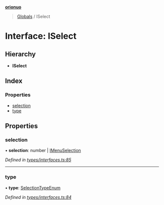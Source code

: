 **[orionuo](../README.md)**

> [Globals](../globals.md) / ISelect

# Interface: ISelect

## Hierarchy

* **ISelect**

## Index

### Properties

* [selection](iselect.md#selection)
* [type](iselect.md#type)

## Properties

### selection

•  **selection**: number \| [IMenuSelection](imenuselection.md)

*Defined in [types/interfaces.ts:85](https://github.com/msviha/orionuo/blob/5345ecb/src/types/interfaces.ts#L85)*

___

### type

•  **type**: [SelectionTypeEnum](../enums/selectiontypeenum.md)

*Defined in [types/interfaces.ts:84](https://github.com/msviha/orionuo/blob/5345ecb/src/types/interfaces.ts#L84)*
